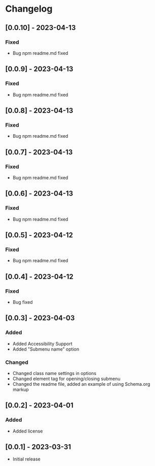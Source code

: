 # Changelog

## [0.0.10] - 2023-04-13

### Fixed

- Bug npm readme.md fixed

## [0.0.9] - 2023-04-13

### Fixed

- Bug npm readme.md fixed

## [0.0.8] - 2023-04-13

### Fixed

- Bug npm readme.md fixed

## [0.0.7] - 2023-04-13

### Fixed

- Bug npm readme.md fixed

## [0.0.6] - 2023-04-13

### Fixed

- Bug npm readme.md fixed

## [0.0.5] - 2023-04-12

### Fixed

- Bug npm readme.md fixed

## [0.0.4] - 2023-04-12

### Fixed

- Bug fixed

## [0.0.3] - 2023-04-03

### Added

- Added Accessibility Support
- Added "Submenu name" option

### Changed

- Changed class name settings in options
- Changed element tag for opening/closing submenu
- Changed the readme file, added an example of using Schema.org markup

## [0.0.2] - 2023-04-01

### Added

- Added license

## [0.0.1] - 2023-03-31

- Initial release
